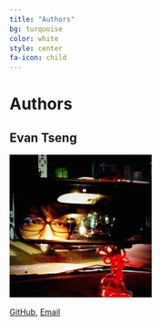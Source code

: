```yaml
---
title: "Authors"
bg: turquoise
color: white
style: center
fa-icon: child
---
```


# Authors

## Evan Tseng

![Evan Xd](./img/evanxd.jpg)

[GitHub](http://github.com/evanxd), [Email](mailto:itoyxd@gmail.com)
